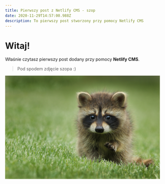 ```yaml
---
title: Pierwszy post z Netlify CMS - szop
date: 2020-11-29T14:57:00.988Z
description: To pierwszy post stworzony przy pomocy Netlify CMS
---
```

# Witaj!

Właśnie czytasz pierwszy post dodany przy pomocy **Netlify CMS**.

> Pod spodem zdjęcie szopa :)

![szop](blog-szop.jpg "szop")
